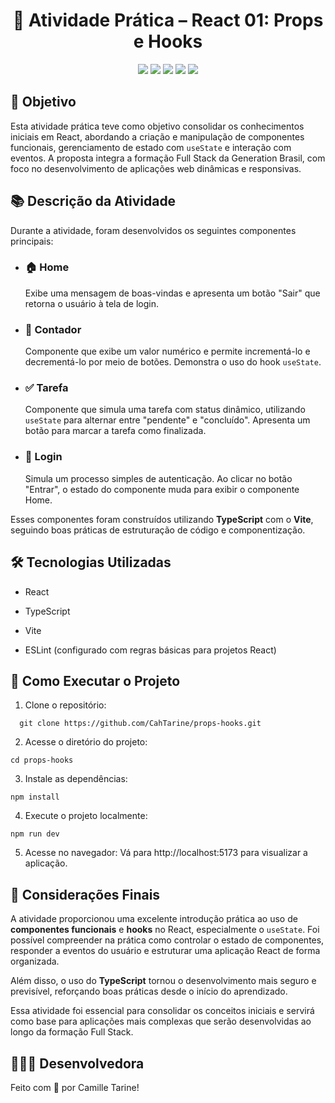 

<h1 align="center">📝 Atividade Prática – React 01: Props e Hooks</h1>

<p align="center">
<img src="https://img.shields.io/badge/Status-Concluído-green?style=for-the-badge" />
<img src="https://img.shields.io/badge/React-2023-blue?logo=react&style=for-the-badge" />
<img src="https://img.shields.io/badge/TypeScript-4.x-blue?logo=typescript&style=for-the-badge" />
<img src="https://img.shields.io/badge/Vite-5.x-purple?logo=vite&style=for-the-badge" />
<img src="https://img.shields.io/badge/ESLint-enabled-blueviolet?logo=eslint&style=for-the-badge" />
</p>

##

## 🎯 Objetivo

Esta atividade prática teve como objetivo consolidar os conhecimentos iniciais em React, abordando a criação e manipulação de componentes funcionais, gerenciamento de estado com `useState` e interação com eventos. A proposta integra a formação Full Stack da Generation Brasil, com foco no desenvolvimento de aplicações web dinâmicas e responsivas.

##

## 📚 Descrição da Atividade

Durante a atividade, foram desenvolvidos os seguintes componentes principais:

- ### 🏠 **Home**
  Exibe uma mensagem de boas-vindas e apresenta um botão "Sair" que retorna o usuário à tela de login.

- ### 🔢 **Contador**
  Componente que exibe um valor numérico e permite incrementá-lo e decrementá-lo por meio de botões. Demonstra o uso do hook `useState`.

- ### ✅ **Tarefa**
  Componente que simula uma tarefa com status dinâmico, utilizando `useState` para alternar entre "pendente" e "concluído". Apresenta um botão para marcar a tarefa como finalizada.

- ### 🔐 **Login**
  Simula um processo simples de autenticação. Ao clicar no botão "Entrar", o estado do componente muda para exibir o componente Home.

Esses componentes foram construídos utilizando **TypeScript** com o **Vite**, seguindo boas práticas de estruturação de código e componentização.

##

## 🛠️ Tecnologias Utilizadas

- React

- TypeScript

- Vite

- ESLint (configurado com regras básicas para projetos React)

##

## 🚀 Como Executar o Projeto

1. Clone o repositório:
```
  git clone https://github.com/CahTarine/props-hooks.git
```
2. Acesse o diretório do projeto:
```
cd props-hooks
```
3. Instale as dependências:
```
npm install
```
4. Execute o projeto localmente:
```
npm run dev
```
5. Acesse no navegador:
Vá para http://localhost:5173 para visualizar a aplicação.

##

## 🧾 Considerações Finais

A atividade proporcionou uma excelente introdução prática ao uso de **componentes funcionais** e **hooks** no React, especialmente o `useState`. Foi possível compreender na prática como controlar o estado de componentes, responder a eventos do usuário e estruturar uma aplicação React de forma organizada.

Além disso, o uso do **TypeScript** tornou o desenvolvimento mais seguro e previsível, reforçando boas práticas desde o início do aprendizado.

Essa atividade foi essencial para consolidar os conceitos iniciais e servirá como base para aplicações mais complexas que serão desenvolvidas ao longo da formação Full Stack.

##

## 👩🏻‍💻 Desenvolvedora

Feito com 💜 por Camille Tarine!
